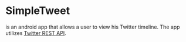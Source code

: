 # SimpleTweet
is an android app that allows a user to view his Twitter timeline. The app utilizes [Twitter REST API](https://dev.twitter.com/rest/public).
